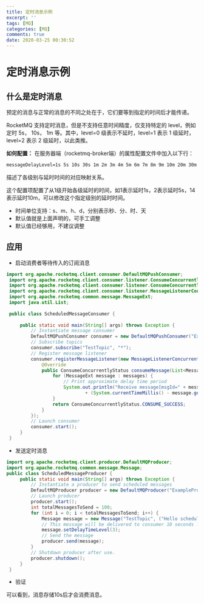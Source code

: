 ```yaml
---
title: 定时消息示例
excerpt: ''
tags: [MQ]
categories: [MQ]
comments: true
date: 2020-03-25 00:30:52
---
```



# 定时消息示例

## 什么是定时消息

预定的消息与正常的消息的不同之处在于，它们要等到指定的时间后才能传递。

RocketMQ 支持定时消息，但是不支持任意时间精度，仅支持特定的 level，例如定时 5s， 10s， 1m 等。其中，level=0 级表示不延时，level=1 表示 1 级延时，level=2 表示 2 级延时，以此类推。

**如何配置：**
在服务器端（rocketmq-broker端）的属性配置文件中加入以下行：

```txt
messageDelayLevel=1s 5s 10s 30s 1m 2m 3m 4m 5m 6m 7m 8m 9m 10m 20m 30m 1h 2h
```

描述了各级别与延时时间的对应映射关系。

这个配置项配置了从1级开始各级延时的时间，如1表示延时1s，2表示延时5s，14表示延时10m，可以修改这个指定级别的延时时间。

- 时间单位支持：s、m、h、d，分别表示秒、分、时、天
- 默认值就是上面声明的，可手工调整
- 默认值已经够用，不建议调整

## 应用

- 启动消费者等待传入的订阅消息

```java
import org.apache.rocketmq.client.consumer.DefaultMQPushConsumer;
 import org.apache.rocketmq.client.consumer.listener.ConsumeConcurrentlyContext;
 import org.apache.rocketmq.client.consumer.listener.ConsumeConcurrentlyStatus;
 import org.apache.rocketmq.client.consumer.listener.MessageListenerConcurrently;
 import org.apache.rocketmq.common.message.MessageExt;
 import java.util.List;
    
 public class ScheduledMessageConsumer {
    
     public static void main(String[] args) throws Exception {
         // Instantiate message consumer
         DefaultMQPushConsumer consumer = new DefaultMQPushConsumer("ExampleConsumer");
         // Subscribe topics
         consumer.subscribe("TestTopic", "*");
         // Register message listener
         consumer.registerMessageListener(new MessageListenerConcurrently() {
             @Override
             public ConsumeConcurrentlyStatus consumeMessage(List<MessageExt> messages, ConsumeConcurrentlyContext context) {
                 for (MessageExt message : messages) {
                     // Print approximate delay time period
                     System.out.println("Receive message[msgId=" + message.getMsgId() + "] "
                             + (System.currentTimeMillis() - message.getStoreTimestamp()) + "ms later");
                 }
                 return ConsumeConcurrentlyStatus.CONSUME_SUCCESS;
             }
         });
         // Launch consumer
         consumer.start();
     }
 }
```

- 发送定时消息

```java
import org.apache.rocketmq.client.producer.DefaultMQProducer;
import org.apache.rocketmq.common.message.Message;
public class ScheduledMessageProducer {
     public static void main(String[] args) throws Exception {
         // Instantiate a producer to send scheduled messages
         DefaultMQProducer producer = new DefaultMQProducer("ExampleProducerGroup");
         // Launch producer
         producer.start();
         int totalMessagesToSend = 100;
         for (int i = 0; i < totalMessagesToSend; i++) {
             Message message = new Message("TestTopic", ("Hello scheduled message " + i).getBytes());
             // This message will be delivered to consumer 10 seconds later.
             message.setDelayTimeLevel(3);
             // Send the message
             producer.send(message);
         }    
         // Shutdown producer after use.
         producer.shutdown();
     }
 }
```

- 验证

可以看到，消息存储10s后才会消费消息。
